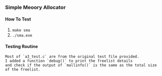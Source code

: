 ### Simple Meoory Allocator
#### How To Test
1. `make sma`
2. `./sma.exe`
#### Testing Routine
    Most of `a3_test.c` are from the original test file provided. 
    I added a function `debug()` to print the freelist details
    and check if the output of `mallinfo()` is the same as the total size of the freelist. 